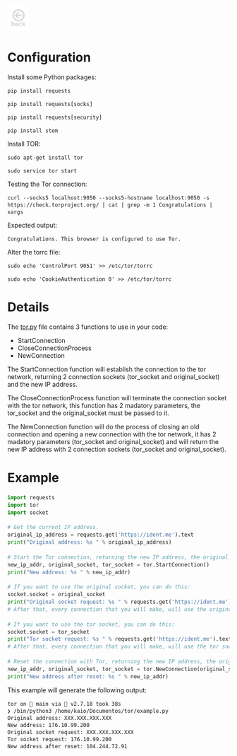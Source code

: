 <a href="https://kaio6fellipe.github.io/"><img src="./images/back-home.png" alt="Home Page" width="50" height="58" style="filter: grayscale(100%)"></a> 

# Configuration
Install some Python packages:
```shell
pip install requests
```
```shell
pip install requests[socks]
```
```shell
pip install requests[security]
```
```shell
pip install stem
```

Install TOR:
```shell
sudo apt-get install tor
```
```shell
sudo service tor start
```

Testing the Tor connection:
```shell
curl --socks5 localhost:9050 --socks5-hostname localhost:9050 -s https://check.torproject.org/ | cat | grep -m 1 Congratulations | xargs
```
Expected output:
```Console
Congratulations. This browser is configured to use Tor.
```

Alter the torrc file:
```shell
sudo echo 'ControlPort 9051' >> /etc/tor/torrc
```
```shell
sudo echo 'CookieAuthentication 0' >> /etc/tor/torrc
```
# Details

The [tor.py](./tor.py) file contains 3 functions to use in your code: 

- StartConnection
- CloseConnectionProcess
- NewConnection

The StartConnection function will establish the connection to the tor network, returning 2 connection sockets (tor_socket and original_socket) and the new IP address.

The CloseConnectionProcess function will terminate the connection socket with the tor network, this function has 2 madatory parameters, the tor_socket and the original_socket must be passed to it.

The NewConnection function will do the process of closing an old connection and opening a new connection with the tor network, it has 2 madatory parameters (tor_socket and original_socket) and will return the new IP address with 2 connection sockets (tor_socket and original_socket).

# Example


```python
import requests
import tor
import socket

# Get the current IP address.
original_ip_address = requests.get('https://ident.me').text
print("Original address: %s " % original_ip_address)

# Start the Tor connection, returning the new IP address, the original socket and the tor socket, by default, the tor socket will already be active.
new_ip_addr, original_socket, tor_socket = tor.StartConnection()
print("New address: %s " % new_ip_addr)

# If you want to use the original socket, you can do this:
socket.socket = original_socket
print("Original socket request: %s " % requests.get('https://ident.me').text) # Return your real IP address
# After that, every connection that you will make, will use the original socket.

# If you want to use the tor socket, you can do this:
socket.socket = tor_socket
print("Tor socket request: %s " % requests.get('https://ident.me').text) # Return your Tor IP address
# After that, every connection that you will make, will use the tor socket.

# Reset the connection with Tor, returning the new IP address, the original socket and the tor socket.
new_ip_addr, original_socket, tor_socket = tor.NewConnection(original_socket = original_socket, tor_socket = tor_socket)
print("New address after reset: %s " % new_ip_addr)
```
This example will generate the following output:
```console
tor on  main via 🐍 v2.7.18 took 38s 
❯ /bin/python3 /home/kaio/Documentos/tor/example.py
Original address: XXX.XXX.XXX.XXX 
New address: 176.10.99.200 
Original socket request: XXX.XXX.XXX.XXX 
Tor socket request: 176.10.99.200 
New address after reset: 104.244.72.91 
```
